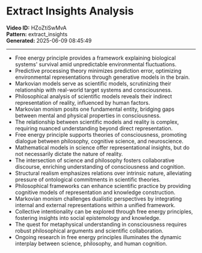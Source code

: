 # Extract Insights Analysis

**Video ID:** HZoZtiSwMvA  
**Pattern:** extract_insights  
**Generated:** 2025-06-09 08:45:49  

---

- Free energy principle provides a framework explaining biological systems' survival amid unpredictable environmental fluctuations.  
- Predictive processing theory minimizes prediction error, optimizing environmental representations through generative models in the brain.  
- Markovian models serve as scientific models, scrutinizing their relationship with real-world target systems and consciousness.  
- Philosophical analysis of scientific models reveals their indirect representation of reality, influenced by human factors.  
- Markovian monism posits one fundamental entity, bridging gaps between mental and physical properties in consciousness.  
- The relationship between scientific models and reality is complex, requiring nuanced understanding beyond direct representation.  
- Free energy principle supports theories of consciousness, promoting dialogue between philosophy, cognitive science, and neuroscience.  
- Mathematical models in science offer representational insights, but do not necessarily dictate the nature of reality.  
- The intersection of science and philosophy fosters collaborative discourse, enriching understanding of consciousness and cognition.  
- Structural realism emphasizes relations over intrinsic nature, alleviating pressure of ontological commitments in scientific theories.  
- Philosophical frameworks can enhance scientific practice by providing cognitive models of representation and knowledge construction.  
- Markovian monism challenges dualistic perspectives by integrating internal and external representations within a unified framework.  
- Collective intentionality can be explored through free energy principles, fostering insights into social epistemology and knowledge.  
- The quest for metaphysical understanding in consciousness requires robust philosophical arguments and scientific collaboration.  
- Ongoing research in free energy principles illuminates the dynamic interplay between science, philosophy, and human cognition.